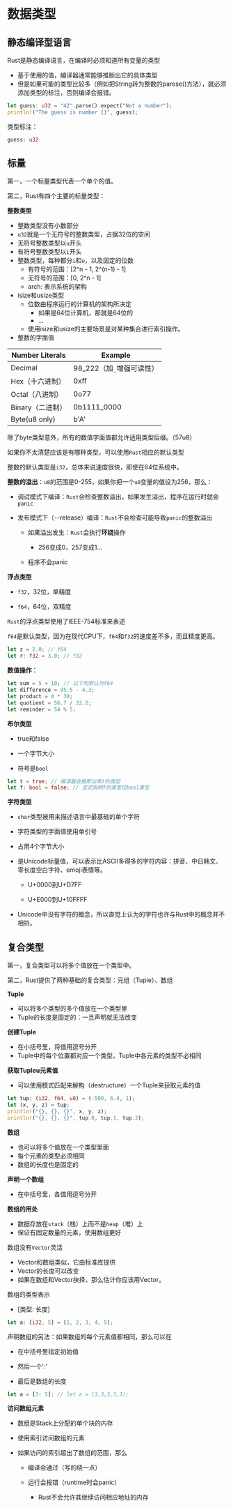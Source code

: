 # 数据类型

## 静态编译型语言

Rust是静态编译语言，在编译时必须知道所有变量的类型

* 基于使用的值，编译器通常能够推断出它的具体类型
* 但是如果可能的类型比较多（例如把String转为整数的parese()方法），就必须添加类型的标注，否则编译会报错。

```rust
let guess: u32 = "42".parse().expect("Not a number");
println!("The guess is number {}", guess);
```

类型标注：

```rust
guess: u32
```

## 标量

第一，一个标量类型代表一个单个的值。

第二，Rust有四个主要的标量类型：

**整数类型**

* 整数类型没有小数部分
* `u32`就是一个无符号的整数类型，占据32位的空间
* 无符号整数类型以`u`开头
* 有符号整数类型以`i`开头
* 整数类型，每种都分`i`和`u`，以及固定的位数
  * 有符号的范围：[2^n - 1, 2^(n-1) - 1]
  * 无符号的范围：[0, 2^n - 1]
  * arch: 表示系统的架构
* isize和usize类型
  * 位数由程序运行的计算机的架构所决定
    * 如果是64位计算机，那就是64位的
    * ...
  * 使用isize和usize的主要场景是对某种集合进行索引操作。
* 整数的字面值

| Number Literals | Example           |
| --------------- | ----------------- |
| Decimal         | 98_222（加`_`增强可读性） |
| Hex（十六进制）       | 0xff              |
| Octal（八进制）      | 0o77              |
| Binary（二进制）     | 0b1111_0000       |
| Byte(u8 only)   | b'A'              |

除了byte类型意外，所有的数值字面值都允许适用类型后缀。（57u8）

如果你不太清楚应该是有哪种类型，可以使用`Rust`相应的默认类型

整数的默认类型是`i32`，总体来说速度很快，即使在64位系统中。

**整数的溢出**：`u8`的范围是0-255，如果你把一个`u8`变量的值设为256，那么：

* 调试模式下编译：`Rust`会检查整数溢出，如果发生溢出，程序在运行时就会`panic`

* 发布模式下（--release）编译：`Rust`不会检查可能导致`panic`的整数溢出
  
  * 如果溢出发生：`Rust`会执行**环绕**操作
    
    * 256变成0，257变成1...
  
  * 程序不会panic

**浮点类型**

* `f32`，32位，单精度

* `f64`，64位，双精度

`Rust`的浮点类型使用了IEEE-754标准来表述

`f64`是默认类型，因为在现代CPU下，`f64`和`f32`的速度差不多，而且精度更高。

```rust
let z = 2.0; // f64
let r: f32 = 3.0; // f32
```

**数值操作**：

```rust
let sum = 5 + 10; // 以下均默认为f64
let difference = 95.5 - 4.3;
let product = 4 * 30;
let quotient = 56.7 / 32.2;
let reminder = 54 % 5;
```

**布尔类型**

* true和false

* 一个字节大小

* 符号是`bool`

```rust
let t = true; // 编译器会推断出来t的类型
let f: bool = false; // 显式指明f的类型位bool类型
```

**字符类型**

* `char`类型被用来描述语言中最基础的单个字符

* 字符类型的字面值使用单引号

* 占用4个字节大小

* 是Unicode标量值，可以表示比ASCII多得多的字符内容：拼音、中日韩文、零长度空白字符、emoji表情等。
  
  * U+0000到U+D7FF
  
  * U+E000到U+10FFFF

* Unicode中没有字符的概念，所以直觉上认为的字符也许与Rust中的概念并不相符。

## 复合类型

第一，复合类型可以将多个值放在一个类型中。

第二，Rust提供了两种基础的复合类型：元组（Tuple）、数组

**Tuple**

* 可以将多个类型的多个值放在一个类型里
* Tuple的长度是固定的：一旦声明就无法改变

**创建Tuple**

* 在小括号里，将值用逗号分开
* Tuple中的每个位置都对应一个类型，Tuple中各元素的类型不必相同

**获取Tupleu元素值**

* 可以使用模式匹配来解构（destructure）一个Tuple来获取元素的值

```rust
let tup: (i32, f64, u8) = (-500, 6.4, 1);
let (x, y, z) = tup;
println!("{}, {}, {}", x, y, z);
println!("{}, {}, {}", tup.0, tup.1, tup.2);
```

**数组**

* 也可以将多个值放在一个类型里面
* 每个元素的类型必须相同
* 数组的长度也是固定的

**声明一个数组**

* 在中括号里，各值用逗号分开

**数组的用处**

* 数据存放在`stack`（栈）上而不是`heap`（堆）上
* 保证有固定数量的元素，使用数组更好

数组没有`Vector`灵活

* Vector和数组类似，它由标准库提供
* Vector的长度可以改变
* 如果在数组和Vector抉择，那么估计你应该用Vector。

数组的类型表示

* [类型: 长度]

```rust
let a: [i32, 5] = [1, 2, 3, 4, 5];

```

声明数组的另法：如果数组的每个元素值都相同，那么可以在

* 在中括号里指定初始值

* 然后一个':'

* 最后是数组的长度

```rust
let a = [3: 5]; // let a = [3,3,3,3,3];
```

**访问数组元素**

* 数组是Stack上分配的单个块的内存

* 使用索引访问数组的元素

* 如果访问的索引超出了数组的范围，那么
  
  * 编译会通过（写的绕一点）
  
  * 运行会报错（runtime时会panic）
    
    * Rust不会允许其继续访问相应地址的内存